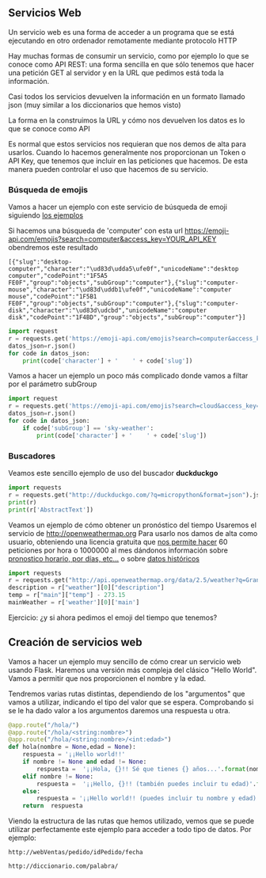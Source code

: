 ## Servicios Web

Un servicio web es una forma de acceder a un programa que se está ejecutando en otro ordenador remotamente mediante protocolo HTTP

Hay muchas formas de consumir un servicio, como por ejemplo lo que se conoce como API REST: una forma sencilla en que sólo tenemos que hacer una petición GET al servidor y en la URL que pedimos está toda la información.

Casi todos los servicios devuelven la información en un formato llamado json (muy similar a los diccionarios que hemos visto)

La forma en la construimos la URL y cómo nos devuelven los datos es lo que se conoce como API

Es normal que estos servicios nos requieran que nos demos de alta para usarlos. Cuando lo hacemos generalmente nos proporcionan un Token o API Key, que tenemos que incluir en las peticiones que hacemos. De esta manera pueden controlar el uso que hacemos de su servicio.

### Búsqueda de emojis

Vamos a hacer un ejemplo con este servicio de búsqueda de emoji siguiendo [los ejemplos](https://emoji-api.com/#examples)

Si hacemos una búsqueda de 'computer' con esta url  https://emoji-api.com/emojis?search=computer&access_key=YOUR_API_KEY  obendremos este resultado


    [{"slug":"desktop-computer","character":"\ud83d\udda5\ufe0f","unicodeName":"desktop computer","codePoint":"1F5A5 FE0F","group":"objects","subGroup":"computer"},{"slug":"computer-mouse","character":"\ud83d\uddb1\ufe0f","unicodeName":"computer mouse","codePoint":"1F5B1 FE0F","group":"objects","subGroup":"computer"},{"slug":"computer-disk","character":"\ud83d\udcbd","unicodeName":"computer disk","codePoint":"1F4BD","group":"objects","subGroup":"computer"}]

```python
import request
r = requests.get('https://emoji-api.com/emojis?search=computer&access_key=YOUR_API_KEY')
datos_json=r.json()
for code in datos_json:
    print(code['character'] + '    ' + code['slug'])
```

Vamos a hacer un ejemplo un poco más complicado donde vamos a filtar por el parámetro subGroup

```python
import request
r = requests.get('https://emoji-api.com/emojis?search=cloud&access_key=YOUR_API_KEY')
datos_json=r.json()
for code in datos_json:
    if code['subGroup'] == 'sky-weather':
        print(code['character'] + '    ' + code['slug'])
```

### Buscadores

Veamos este sencillo ejemplo de uso del buscador **duckduckgo**

```python
import requests
r = requests.get("http://duckduckgo.com/?q=micropython&format=json").json()
print(r)
print(r['AbstractText'])
```

Veamos un ejemplo de cómo obtener un pronóstico del tiempo
Usaremos el servicio de http://openweathermap.org
Para usarlo nos damos de alta como usuario, obteniendo una licencia gratuita que [nos permite hacer](https://openweathermap.org/price) 60 peticiones por hora o 1000000 al mes dándonos información sobre [pronostico horario, por días, etc...](https://openweathermap.org/api/one-call-api) o sobre [datos históricos](https://openweathermap.org/api/one-call-api#history)



```python
import requests
r = requests.get("http://api.openweathermap.org/data/2.5/weather?q=Granada&appid=YOUR_API_KEY").json()
description = r["weather"][0]["description"]
temp = r["main"]["temp"] - 273.15
mainWeather = r['weather'][0]['main']

```

Ejercicio: ¿y si ahora pedimos el emoji del tiempo que tenemos?


## Creación de servicios web

Vamos a hacer un ejemplo muy sencillo de cómo crear un servicio web usando Flask. Haremos una versión más compleja del clásico "Hello World". Vamos a permitir que nos proporcionen el nombre y la edad.

Tendremos varias rutas distintas, dependiendo de los "argumentos" que vamos a utilizar, indicando el tipo del valor que se espera. Comprobando si se le ha dado valor a los argumentos daremos una respuesta u otra.

```python
@app.route("/hola/")
@app.route("/hola/<string:nombre>")
@app.route("/hola/<string:nombre>/<int:edad>")
def hola(nombre = None,edad = None):
    respuesta = '¡¡Hello world!!' 
    if nombre != None and edad != None:
        respuesta =  '¡¡Hola, {}!! Sé que tienes {} años...'.format(nombre,edad)
    elif nombre != None:
        respuesta =  '¡¡Hello, {}!! (también puedes incluir tu edad)'.format(nombre)
    else:
        respuesta = '¡¡Hello world!! (puedes incluir tu nombre y edad)' 
    return  respuesta

```

Viendo la estructura de las rutas que hemos utilizado, vemos que se puede utilizar perfectamente este ejemplo para acceder a todo tipo de datos. Por ejemplo: 

```
http://webVentas/pedido/idPedido/fecha

http://diccionario.com/palabra/
```


